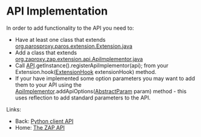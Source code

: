 # API Implementation

In order to add functionality to the API you need to:

  * Have at least one class that extends [org.parosproxy.paros.extension.Extension.java](http://code.google.com/p/zaproxy/source/browse/trunk/src/org/parosproxy/paros/extension/Extension.java)
  * Add a class that extends [org.zaproxy.zap.extension.api.ApiImplementor.java](http://code.google.com/p/zaproxy/source/browse/trunk/src/org/zaproxy/zap/extension/api/ApiImplementor.java)
  * Call [API](http://code.google.com/p/zaproxy/source/browse/trunk/src/org/zaproxy/zap/extension/api/API.java).getInstance().registerApiImplementor(api); from your Extension.hook([ExtensionHook](http://code.google.com/p/zaproxy/source/browse/trunk/src/org/parosproxy/paros/extension/ExtensionHook.java) extensionHook) method.
  * If your have implemented some option parameters you may want to add them to your API using the [ApiImplementor](http://code.google.com/p/zaproxy/source/browse/trunk/src/org/zaproxy/zap/extension/api/ApiImplementor.java).addApiOptions([AbstractParam](http://code.google.com/p/zaproxy/source/browse/trunk/src/org/parosproxy/paros/common/AbstractParam.java) param) method - this uses reflection to add standard parameters to the API.


Links:
  * Back: [Python client API](ApiPython)
  * Home: [The ZAP API](ApiDetails)